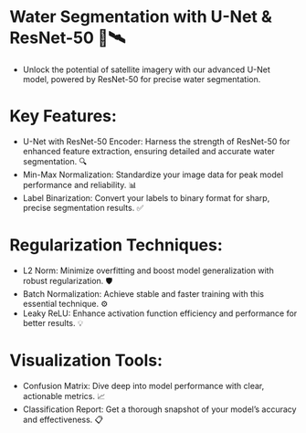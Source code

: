 # Water Segmentation with U-Net & ResNet-50 🌊🛰️
* Unlock the potential of satellite imagery with our advanced U-Net model, powered by ResNet-50 for precise water segmentation.

# Key Features:
* U-Net with ResNet-50 Encoder: Harness the strength of ResNet-50 for enhanced feature extraction, ensuring detailed and accurate water segmentation. 🔍
* Min-Max Normalization: Standardize your image data for peak model performance and reliability. 📊
* Label Binarization: Convert your labels to binary format for sharp, precise segmentation results. ✅

# Regularization Techniques:
* L2 Norm: Minimize overfitting and boost model generalization with robust regularization. 🛡️
* Batch Normalization: Achieve stable and faster training with this essential technique. ⚙️
* Leaky ReLU: Enhance activation function efficiency and performance for better results. 💡
  
# Visualization Tools:
* Confusion Matrix: Dive deep into model performance with clear, actionable metrics. 📈
* Classification Report: Get a thorough snapshot of your model’s accuracy and effectiveness. 📋
